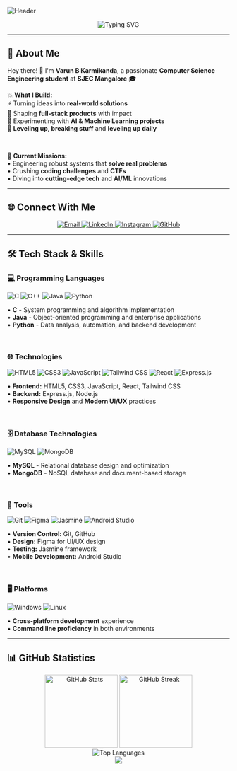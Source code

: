 
![Header](https://capsule-render.vercel.app/api?type=venom&height=300&color=gradient&text=Varun%20B%20Karmikanda&fontColor=B0B0B0&fontSize=e)

<div align="center">
  <img src="https://readme-typing-svg.herokuapp.com?font=Fira+Code&size=22&duration=3000&pause=1000&color=58A6FF&center=true&vCenter=true&width=600&lines=Computer+Science+Engineer;Tech+Enthusiast;DS+and+Algo+Ninja;Full-Stack+Developer;Problem+Solver" alt="Typing SVG" />
</div>



---

## 🚀 **About Me**

Hey there! 👋 I'm **Varun B Karmikanda**, a passionate **Computer Science Engineering student** at **SJEC Mangalore** 🎓  

💥 **What I Build:**  
⚡ Turning ideas into **real-world solutions**  
🧩 Shaping **full-stack products** with impact  
🧠 Experimenting with **AI & Machine Learning projects**  
🚀 **Leveling up, breaking stuff** and **leveling up daily**  

<br>

🎯 **Current Missions:**  
• Engineering robust systems that **solve real problems**  
• Crushing **coding challenges** and **CTFs**   
• Diving into **cutting-edge tech** and **AI/ML** innovations

---

## 🌐 **Connect With Me**

<div align="center">
  <a href="mailto:varunbkarmikanda@gmail.com">
    <img src="https://img.shields.io/badge/Email-D14836?style=for-the-badge&logo=gmail&logoColor=white" alt="Email" />
  </a>
  <a href="https://www.linkedin.com/in/varun-b-karmikanda/" target="_blank">
    <img src="https://img.shields.io/badge/LinkedIn-0077B5?style=for-the-badge&logo=linkedin&logoColor=white" alt="LinkedIn" />
  </a>
  <a href="https://instagram.com/varunbkarmikanda" target="_blank">
    <img src="https://img.shields.io/badge/Instagram-E4405F?style=for-the-badge&logo=instagram&logoColor=white" alt="Instagram" />
  </a>
  <a href="https://github.com/varun-karmikanda" target="_blank">
    <img src="https://img.shields.io/badge/GitHub-100000?style=for-the-badge&logo=github&logoColor=white" alt="GitHub" />
  </a>
</div>

---

## 🛠️ **Tech Stack & Skills**

### **💻 Programming Languages**
<div align="left">
  <img src="https://img.shields.io/badge/C-00599C?style=for-the-badge&logo=c&logoColor=white" alt="C" />
  <img src="https://img.shields.io/badge/C++-00599C?style=for-the-badge&logo=c%2B%2B&logoColor=white" alt="C++" />
  <img src="https://img.shields.io/badge/Java-ED8B00?style=for-the-badge&logo=openjdk&logoColor=white" alt="Java" />
  <img src="https://img.shields.io/badge/Python-3776AB?style=for-the-badge&logo=python&logoColor=white" alt="Python" />
</div>

• **C** - System programming and algorithm implementation  
• **Java** - Object-oriented programming and enterprise applications  
• **Python** - Data analysis, automation, and backend development  

<br>

### **🌐 Technologies**
<div align="left">
  <img src="https://img.shields.io/badge/HTML5-E34F26?style=for-the-badge&logo=html5&logoColor=white" alt="HTML5" />
  <img src="https://img.shields.io/badge/CSS3-1572B6?style=for-the-badge&logo=css3&logoColor=white" alt="CSS3" />
  <img src="https://img.shields.io/badge/JavaScript-F7DF1E?style=for-the-badge&logo=javascript&logoColor=black" alt="JavaScript" />
  <img src="https://img.shields.io/badge/Tailwind_CSS-38B2AC?style=for-the-badge&logo=tailwind-css&logoColor=white" alt="Tailwind CSS" />
  <img src="https://img.shields.io/badge/React-20232A?style=for-the-badge&logo=react&logoColor=61DAFB" alt="React" />
  <img src="https://img.shields.io/badge/Express.js-404D59?style=for-the-badge&logo=express&logoColor=white" alt="Express.js" />
</div>

• **Frontend:** HTML5, CSS3, JavaScript, React, Tailwind CSS  
• **Backend:** Express.js, Node.js  
• **Responsive Design** and **Modern UI/UX** practices  

<br>

### **🗄️ Database Technologies**
<div align="left">
  <img src="https://img.shields.io/badge/MySQL-00000F?style=for-the-badge&logo=mysql&logoColor=white" alt="MySQL" />
  <img src="https://img.shields.io/badge/MongoDB-4EA94B?style=for-the-badge&logo=mongodb&logoColor=white" alt="MongoDB" />
</div>

• **MySQL** - Relational database design and optimization  
• **MongoDB** - NoSQL database and document-based storage  

<br>

### **🔧 Tools**
<div align="left">
  <img src="https://img.shields.io/badge/Git-F05032?style=for-the-badge&logo=git&logoColor=white" alt="Git" />
  <img src="https://img.shields.io/badge/Figma-F24E1E?style=for-the-badge&logo=figma&logoColor=white" alt="Figma" />
  <img src="https://img.shields.io/badge/Jasmine-8A4182?style=for-the-badge&logo=jasmine&logoColor=white" alt="Jasmine" />
  <img src="https://img.shields.io/badge/Android_Studio-3DDC84?style=for-the-badge&logo=android-studio&logoColor=white" alt="Android Studio" />
</div>

• **Version Control:** Git, GitHub  
• **Design:** Figma for UI/UX design  
• **Testing:** Jasmine framework  
• **Mobile Development:** Android Studio  

<br>

### **🖥️ Platforms**
<div align="left">
  <img src="https://img.shields.io/badge/Windows-0078D6?style=for-the-badge&logo=windows&logoColor=white" alt="Windows" />
  <img src="https://img.shields.io/badge/Linux-FCC624?style=for-the-badge&logo=linux&logoColor=black" alt="Linux" />
</div>

• **Cross-platform development** experience  
• **Command line proficiency** in both environments  

---

## 📊 **GitHub Statistics**

<div align="center">
  <img src="https://varun-karmikanda-github-stats.vercel.app/api?username=varun-karmikanda&show_icons=true&theme=tokyonight&hide_border=true&count_private=true" alt="GitHub Stats" height="165" />
  <img src="https://github-readme-streak-stats.herokuapp.com/?user=varun-karmikanda&theme=tokyonight&hide_border=true" alt="GitHub Streak" height="165" />
</div>

<div align="center">
  <img src="https://varun-karmikanda-github-stats.vercel.app/api/top-langs/?username=varun-karmikanda&layout=compact&theme=tokyonight&hide_border=true&langs_count=8&count_private=true" alt="Top Languages" />
</div>



<div align="center">
  <img src="https://capsule-render.vercel.app/api?type=waving&color=gradient&height=100&section=footer" />
</div>




<!--
**varun-karmikanda/varun-karmikanda** is a ✨ _special_ ✨ repository because its `README.md` (this file) appears on your GitHub profile.

Here are some ideas to get you started:

- 🔭 I’m currently working on ...
- 🌱 I’m currently learning ...
- 👯 I’m looking to collaborate on ...
- 🤔 I’m looking for help with ...
- 💬 Ask me about ...
- 📫 How to reach me: ...
- 😄 Pronouns: ...
- ⚡ Fun fact: ...
-->
